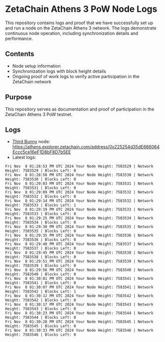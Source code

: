 # ZetaChain Athens 3 PoW Node Logs
This repository contains logs and proof that we have successfully set up and run a node on the ZetaChain Athens 3 network. The logs demonstrate continuous node operation, including synchronization details and performance.

## Contents
- Node setup information
- Synchronization logs with block height details
- Ongoing proof of work logs to verify active participation in the ZetaChain network

## Purpose
This repository serves as documentation and proof of participation in the ZetaChain Athens 3 PoW testnet.

## Logs

- [Third Bunny](https://thirdbunny.xyz/) node: https://athens.explorer.zetachain.com/address/0x225254d35dE666064Eccc5ce16eF1D8bF8D7b5EE
- Latest logs:
```
Fri Nov  8 01:28:53 PM UTC 2024 Your Node Height: 7583529 | Network Height: 7583529 | Blocks Left: 0
Fri Nov  8 01:28:58 PM UTC 2024 Your Node Height: 7583530 | Network Height: 7583530 | Blocks Left: 0
Fri Nov  8 01:29:03 PM UTC 2024 Your Node Height: 7583531 | Network Height: 7583531 | Blocks Left: 0
Fri Nov  8 01:29:09 PM UTC 2024 Your Node Height: 7583532 | Network Height: 7583532 | Blocks Left: 0
Fri Nov  8 01:29:14 PM UTC 2024 Your Node Height: 7583532 | Network Height: 7583533 | Blocks Left: 1
Fri Nov  8 01:29:19 PM UTC 2024 Your Node Height: 7583533 | Network Height: 7583533 | Blocks Left: 0
Fri Nov  8 01:29:25 PM UTC 2024 Your Node Height: 7583534 | Network Height: 7583534 | Blocks Left: 0
Fri Nov  8 01:29:30 PM UTC 2024 Your Node Height: 7583535 | Network Height: 7583535 | Blocks Left: 0
Fri Nov  8 01:29:35 PM UTC 2024 Your Node Height: 7583536 | Network Height: 7583536 | Blocks Left: 0
Fri Nov  8 01:29:40 PM UTC 2024 Your Node Height: 7583537 | Network Height: 7583537 | Blocks Left: 0
Fri Nov  8 01:29:45 PM UTC 2024 Your Node Height: 7583538 | Network Height: 7583538 | Blocks Left: 0
Fri Nov  8 01:29:51 PM UTC 2024 Your Node Height: 7583539 | Network Height: 7583539 | Blocks Left: 0
Fri Nov  8 01:29:56 PM UTC 2024 Your Node Height: 7583540 | Network Height: 7583540 | Blocks Left: 0
Fri Nov  8 01:30:01 PM UTC 2024 Your Node Height: 7583541 | Network Height: 7583541 | Blocks Left: 0
Fri Nov  8 01:30:07 PM UTC 2024 Your Node Height: 7583541 | Network Height: 7583542 | Blocks Left: 1
Fri Nov  8 01:30:12 PM UTC 2024 Your Node Height: 7583542 | Network Height: 7583542 | Blocks Left: 0
Fri Nov  8 01:30:17 PM UTC 2024 Your Node Height: 7583543 | Network Height: 7583543 | Blocks Left: 0
Fri Nov  8 01:30:23 PM UTC 2024 Your Node Height: 7583544 | Network Height: 7583544 | Blocks Left: 0
Fri Nov  8 01:30:28 PM UTC 2024 Your Node Height: 7583545 | Network Height: 7583545 | Blocks Left: 0
Fri Nov  8 01:30:33 PM UTC 2024 Your Node Height: 7583546 | Network Height: 7583546 | Blocks Left: 0
```
